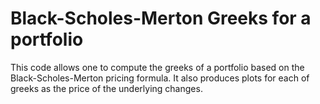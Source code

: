 # Black-Scholes-Merton Greeks for a portfolio

This code allows one to compute the greeks of a portfolio based on the Black-Scholes-Merton pricing formula. It also produces plots for each of greeks as the price of the underlying changes. 
